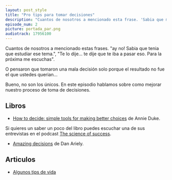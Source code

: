 ```yaml
---
layout: post_style
title: "Pro tips para tomar decisiones"
description: "Cuantos de nosotros a mencionado esta frase. 'Sabia que me iba a pasar eso.. ahhhhh!'.  O pensaron que tomaron una mala decisión solo porque el resultado no fue el que ustedes querian.  Bueno, no son los únicos. En este episodio hablamos sobre como mejorar nuestro proceso de toma de decisiones. "
episode_num: 2
picture: portada_par.png
audiotrack: 17956100
---
```


Cuantos de nosotros a mencionado estas frases. "ay no! Sabia que tenia que estudiar ese tema.", "Te lo dije... te dije que te iba a pasar eso. Para la próxima me escuchas".

O pensaron que tomaron una mala decisión solo porque el resultado no fue el que ustedes querian...

Bueno, no son los únicos. En este episodio hablamos sobre como mejorar nuestro proceso de toma de decisiones. 

## Libros
- [How to decide: simple tools for making better choices](https://lesen.amazon.de/kp/embed?asin=B07TRJB3S3&preview=newtab&linkCode=kpe&ref_=cm_sw_r_kb_dp_9FJJ0ARJW2XE0MSNMSM0) de Annie Duke.

Si quieres un saber un poco del libro puedes escuchar una de sus entrevistas en el podcast [The science of success](https://www.successpodcast.com/show-notes/2018/7/18/making-smart-decisions-when-you-dont-have-all-the-facts-with-annie-duke).

- [Amazing decisions](https://www.amazon.com/-/de/dp/0374103763/ref=tmm_hrd_swatch_0?_encoding=UTF8&qid=1612893899&sr=8-4) de Dan Ariely.

## Articulos
- [Algunos tips de vida](https://www.entrepreneur.com/article/347215)
